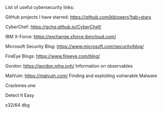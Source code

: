 List of useful cybersecurity links:

GitHub projects I have starred: https://github.com/kblowers?tab=stars

CyberChef: https://gchq.github.io/CyberChef/

IBM X-Force: https://exchange.xforce.ibmcloud.com/

Microsoft Security Blog: https://www.microsoft.com/security/blog/

FireEye Blogs: https://www.fireeye.com/blog/

Gordon: https://gordon.mhg.ovh/ Information on observables

MalVuln: https://malvuln.com/ Finding and exploiting vulnerable Malware

Crackmes.one

Detect It Easy

x32/64 dbg
